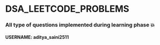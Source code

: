 # DSA_LEETCODE_PROBLEMS
### All type of questions implemented during learning phase :boom:
#### USERNAME: aditya_saini2511






